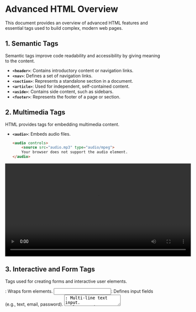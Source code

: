 # Advanced HTML Overview

This document provides an overview of advanced HTML features and essential tags used to build complex, modern web pages.

## 1. Semantic Tags
Semantic tags improve code readability and accessibility by giving meaning to the content.

- **`<header>`**: Contains introductory content or navigation links.
- **`<nav>`**: Defines a set of navigation links.
- **`<section>`**: Represents a standalone section in a document.
- **`<article>`**: Used for independent, self-contained content.
- **`<aside>`**: Contains side content, such as sidebars.
- **`<footer>`**: Represents the footer of a page or section.

## 2. Multimedia Tags
HTML provides tags for embedding multimedia content.

- **`<audio>`**: Embeds audio files.
  ```html
  <audio controls>
      <source src="audio.mp3" type="audio/mpeg">
      Your browser does not support the audio element.
  </audio>


<video width="600" controls>
    <source src="video.mp4" type="video/mp4">
    Your browser does not support the video tag.
</video>


## 3. Interactive and Form Tags
Tags used for creating forms and interactive user elements.

<form>: Wraps form elements.
<input>: Defines input fields (e.g., text, email, password).
<textarea>: Multi-line text input.
<select> and <option>: Creates dropdown lists.

    <form action="/submit" method="post">
        <label for="name">Name:</label>
        <input type="text" id="name" name="name">
        <button type="submit">Submit</button>
    </form>


## 4. Advanced Content Tags
For complex and dynamic content structures.

    <template>: Stores HTML fragments that are not rendered until activated.

        <template id="cardTemplate">
            <div class="card">
                <h3>Card Title</h3>
                <p>Card description...</p>
            </div>
        </template>
             
## 6. Script and Style Tags
These tags are used for adding CSS and JavaScript.

    <script>: Embeds or links JavaScript.

    <script>
      console.log('Embedded JavaScript code');
    </script>


    <script>
        console.log('Embedded JavaScript code');
    </script>


## 7. Graphics and Drawing Tags
Tags used for creating visual elements on a webpage.

<canvas>: Used to draw graphics via JavaScript.
    <canvas id="myCanvas" width="200" height="100"></canvas>

    <svg width="100" height="100">
    <circle cx="50" cy="50" r="40" stroke="black" stroke-width="3" fill="red" />
    </svg>


    ## .Conclusion  
    Advanced HTML tags allow developers to create structured, dynamic, and SEO-friendly web pages. Using semantic tags, multimedia elements, and integration of CSS/JavaScript enhances both the functionality and user experience of web applications.  
